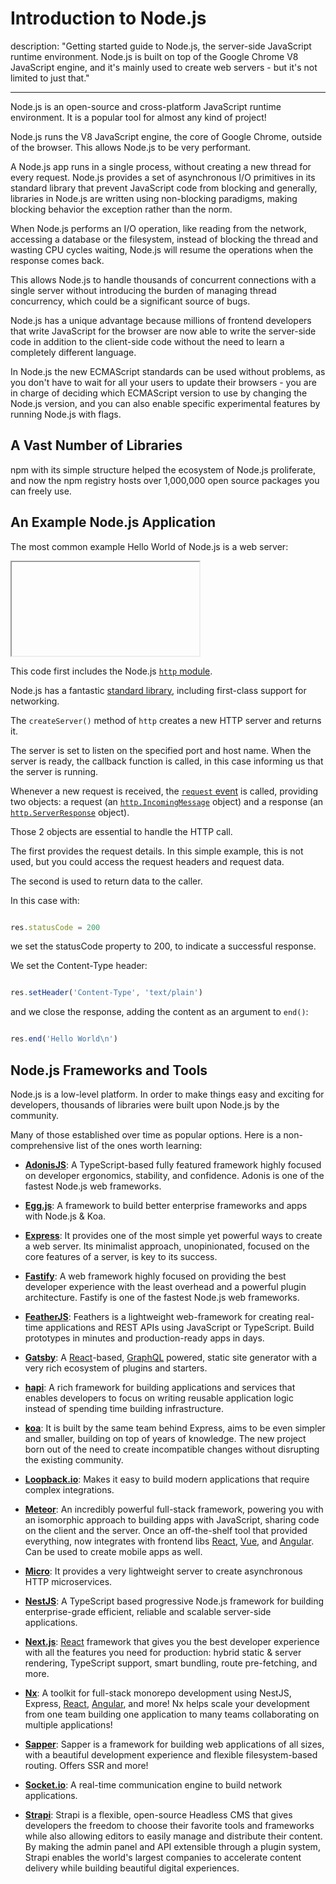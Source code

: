 





# Introduction to Node.js

description: "Getting started guide to Node.js, the server-side JavaScript runtime environment. Node.js is built on top of the Google Chrome V8 JavaScript engine, and it's mainly used to create web servers - but it's not limited to just that."

---



Node.js is an open-source and cross-platform JavaScript runtime environment. It is a popular tool for almost any kind of project!



Node.js runs the V8 JavaScript engine, the core of Google Chrome, outside of the browser. This allows Node.js to be very performant.



A Node.js app runs in a single process, without creating a new thread for every request. Node.js provides a set of asynchronous I/O primitives in its standard library that prevent JavaScript code from blocking and generally, libraries in Node.js are written using non-blocking paradigms, making blocking behavior the exception rather than the norm.



When Node.js performs an I/O operation, like reading from the network, accessing a database or the filesystem, instead of blocking the thread and wasting CPU cycles waiting, Node.js will resume the operations when the response comes back.



This allows Node.js to handle thousands of concurrent connections with a single server without introducing the burden of managing thread concurrency, which could be a significant source of bugs.



Node.js has a unique advantage because millions of frontend developers that write JavaScript for the browser are now able to write the server-side code in addition to the client-side code without the need to learn a completely different language.



In Node.js the new ECMAScript standards can be used without problems, as you don't have to wait for all your users to update their browsers - you are in charge of deciding which ECMAScript version to use by changing the Node.js version, and you can also enable specific experimental features by running Node.js with flags.



## A Vast Number of Libraries



npm with its simple structure helped the ecosystem of Node.js proliferate, and now the npm registry hosts over 1,000,000 open source packages you can freely use.



## An Example Node.js Application



The most common example Hello World of Node.js is a web server:



<iframe

  title="Hello world web server"

  src="https://stackblitz.com/edit/nodejs-dev-0001-01?embed=1&file=index.js&zenmode=1"

  alt="nodejs-dev-0001-01 on StackBlitz"

  style="height: 400px; width: 100%; border: 0;">

</iframe>



<!--```js

const http = require('http')



const hostname = '127.0.0.1'

const port = 3000



const server = http.createServer((req, res) => {

  res.statusCode = 200

  res.setHeader('Content-Type', 'text/plain')

  res.end('Hello World\n')

})



server.listen(port, hostname, () => {

  console.log(`Server running at http://${hostname}:${port}/`)

})

```



To run this snippet, save it as a `server.js` file and run `node server.js` in your terminal.-->



This code first includes the Node.js [`http` module](https://nodejs.org/api/http.html).



Node.js has a fantastic [standard library](https://nodejs.org/api/), including first-class support for networking.



The `createServer()` method of `http` creates a new HTTP server and returns it.



The server is set to listen on the specified port and host name. When the server is ready, the callback function is called, in this case informing us that the server is running.



Whenever a new request is received, the [`request` event](https://nodejs.org/api/http.html#http_event_request) is called, providing two objects: a request (an [`http.IncomingMessage`](https://nodejs.org/api/http.html#http_class_http_incomingmessage) object) and a response (an [`http.ServerResponse`](https://nodejs.org/api/http.html#http_class_http_serverresponse) object).



Those 2 objects are essential to handle the HTTP call.



The first provides the request details. In this simple example, this is not used, but you could access the request headers and request data.



The second is used to return data to the caller.



In this case with:



```js

res.statusCode = 200

```



we set the statusCode property to 200, to indicate a successful response.



We set the Content-Type header:



```js

res.setHeader('Content-Type', 'text/plain')

```



and we close the response, adding the content as an argument to `end()`:



```js

res.end('Hello World\n')

```



## Node.js Frameworks and Tools



Node.js is a low-level platform. In order to make things easy and exciting for developers, thousands of libraries were built upon Node.js by the community.



Many of those established over time as popular options. Here is a non-comprehensive list of the ones worth learning:



* [**AdonisJS**](https://adonisjs.com/): A TypeScript-based fully featured framework highly focused on developer ergonomics, stability, and confidence. Adonis is one of the fastest Node.js web frameworks.

* [**Egg.js**](https://eggjs.org/en/): A framework to build better enterprise frameworks and apps with Node.js & Koa.

* [**Express**](https://expressjs.com/): It provides one of the most simple yet powerful ways to create a web server. Its minimalist approach, unopinionated, focused on the core features of a server, is key to its success.

* [**Fastify**](https://fastify.io/): A web framework highly focused on providing the best developer experience with the least overhead and a powerful plugin architecture. Fastify is one of the fastest Node.js web frameworks.

* [**FeatherJS**](https://feathersjs.com/): Feathers is a lightweight web-framework for creating real-time applications and REST APIs using JavaScript or TypeScript. Build prototypes in minutes and production-ready apps in days.

* [**Gatsby**](https://www.gatsbyjs.com/): A [React](https://reactjs.org/)-based, [GraphQL](https://graphql.org/) powered, static site generator with a very rich ecosystem of plugins and starters.

* [**hapi**](https://hapijs.com): A rich framework for building applications and services that enables developers to focus on writing reusable application logic instead of spending time building infrastructure.

* [**koa**](http://koajs.com/): It is built by the same team behind Express, aims to be even simpler and smaller, building on top of years of knowledge. The new project born out of the need to create incompatible changes without disrupting the existing community.

* [**Loopback.io**](https://loopback.io/): Makes it easy to build modern applications that require complex integrations.

* [**Meteor**](https://meteor.com): An incredibly powerful full-stack framework, powering you with an isomorphic approach to building apps with JavaScript, sharing code on the client and the server. Once an off-the-shelf tool that provided everything, now integrates with frontend libs [React](https://reactjs.org/), [Vue](https://vuejs.org/), and [Angular](https://angular.io). Can be used to create mobile apps as well.

* [**Micro**](https://github.com/zeit/micro): It provides a very lightweight server to create asynchronous HTTP microservices.

* [**NestJS**](https://nestjs.com/): A TypeScript based progressive Node.js framework for building enterprise-grade efficient, reliable and scalable server-side applications.

* [**Next.js**](https://nextjs.org/): [React](https://reactjs.org) framework that gives you the best developer experience with all the features you need for production: hybrid static & server rendering, TypeScript support, smart bundling, route pre-fetching, and more.

* [**Nx**](https://nx.dev/): A toolkit for full-stack monorepo development using NestJS, Express, [React](https://reactjs.org/), [Angular](https://angular.io), and more! Nx helps scale your development from one team building one application to many teams collaborating on multiple applications!

* [**Sapper**](https://sapper.svelte.dev/): Sapper is a framework for building web applications of all sizes, with a beautiful development experience and flexible filesystem-based routing. Offers SSR and more!

* [**Socket.io**](https://socket.io/): A real-time communication engine to build network applications.

* [**Strapi**](https://strapi.io/): Strapi is a flexible, open-source Headless CMS that gives developers the freedom to choose their favorite tools and frameworks while also allowing editors to easily manage and distribute their content. By making the admin panel and API extensible through a plugin system, Strapi enables the world's largest companies to accelerate content delivery while building beautiful digital experiences.

